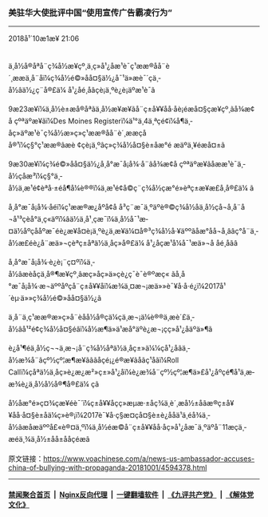 ### 美驻华大使批评中国“使用宣传广告霸凌行为”
------------------------

<div class="published">
 <span class="date" title="ä¸­å½æ¶é´">
  <time datetime="2018-10-01T21:06:48+08:00">
   2018å¹´10æ1æ¥ 21:06
  </time>
 </span>
</div>
<br/>
<div class="wsw">
 <p>
  ä¸­å½å®åªå¨ç¾å½æ¥çº¸ä¸ç»å¹¿åæ¹è¯ç¹ææ®åå¨è´¸ææä¸å¨åï¼ç¾å½é©»åå¤§ä½¿å¯¹ä»æè¯´çä¸­å½âä½¿ç¨å®£ä¼ å¹¿åé¸åâçè¡ä¸ºè¿è¡äºæ¹è¯ã
 </p>
 <p>
  9æ23æ¥ï¼ä¸­å½è±æå®åªãä¸­å½æ¥æ¥ãå¨ç±å¥¥åå·åè¡éæå¤§çæ¥çº¸ãå¾æ¢å çºªäºæ¥ãï¼Des Moines Registerï¼ä¹°ä¸4ä¸ªçé¢ï¼å¶ä¸­åç»äºæ¹è¯ç¾å½æ»ç»ç¹ææ®åå¨è´¸ææçåå®¹ï¼ç§°ç¹ææ®âæè ¢çè¡ä¸ºâç»ç¾å½å¤§è±åæ°é æäºä¸¥éæå¤±ã
 </p>
 <p>
  9æ30æ¥ï¼ç¾é©»åå¤§ä½¿å¸å°æ¯å¡å¾·å¨ãå¾æ¢å çºªäºæ¥ãåææ¹è¯ä¸­å½çåæ³ï¼ç§°ä¸­å½ä¸æ¹é¢èªå·±éå¶å¼è®®ï¼ä¸æ¹é¢å©ç¨ç¾å½çæ°é»èªç±æ¥æ£å¸å®£ä¼ ã
 </p>
 <p>
  å¸å°æ¯å¡å¾·åéï¼ç¹ææ®æ¿åºå¢å å³ç¨æ¯ä¸ºäºè®©ç¾å½åä¸­å½çå¬å¸å¨å¬å¹³çèå°ä¸ç«äºï¼âä½ä¸å¹¸çæ¯ï¼ä¸­å½å¯¹æ­¤ä½åºçååºæ¯éè¿æ¥å¤è¡ä¸ºè¿ä¸æ­¥ä¼¤å®³ç¾å½å·¥äººãåæ°åå¬å¸ââç°å¨ä¸­å½æ­£éè¿å¨æä»¬çèªç±åªä½ä¸åç»å®£ä¼ å¹¿åçæ¹å¼å¯¹æä»¬å åé¸åãâ
 </p>
 <p>
  å¸å°æ¯å¡å¾·è¿è¡¨ç¤ºï¼ä¸­å½âæèåçä¸å®¶æ¥çº¸âæç»åç»ä»çè¿ç¯è¯è®ºæç« ãå¸å°æ¯å¡å¾·æ¬äººåºçå¨ç±å¥¥åï¼æ¾ä¸¤æ¬¡æä»»è¯¥å·å·é¿ï¼2017å¹´èµ·ä»»ç¾å½é©»åå¤§ä½¿ã
 </p>
 <p>
  ä¸å¨ä¸ç¹ææ®æ»ç»å¨èåå½å®çä¼çä¸æ¬¡ä¼è®®ä¸æè´£ä¸­å½âå¹²é¢ç¾å½å¤§éâï¼å½æ¶ä»ä¹æå°äºè¿æ¬¡çç»å¹¿åäºä»¶ã
 </p>
 <p>
  è¿å¹¶éä¸­å½ç¬¬ä¸æ¬¡å¨ç¾å½åªä½ä¸åç±»ä¼¼çå¹¿åãä¸­å½æ¾å¨ãçº½çº¦æ¶æ¥ãããåçé¡¿é®æ¥ãåãç¹åãï¼Roll Callï¼ç­åªä½ä¸åç»è¿æ¿æ²»ç±»å¹¿åï¼è¿æ¾å¨çº½çº¦æ¶ä»£å¹¿åºçé¶å¹ä¸æ­æ¾è¿ä¸­å½å½å®¶å®£ä¼ çã
 </p>
 <p>
  å½­åæ°é»ç¤¾çæ¥éè¯´ï¼ç±å¥¥åçç»æµæ·±åç¾ä¸­è´¸æå½±åãæ®ç±å¥¥åå·å¤§è±åä¼ç»è®¡ï¼2017è¯¥å·ç§æ¤çå¤§è±è¿ååä¹ä¸éå¾ä¸­å½ãæåæäººå£«è®¤ä¸ºï¼ä¸­å½éæ©å¨ç±å¥¥åå·åç»å¹¿åæ¯ä¸ºäºå¨11æçä¸­æéä¸¾ä¸­å½±åå±ååçéæã
 </p>
</div>

原文链接：https://www.voachinese.com/a/news-us-ambassador-accuses-china-of-bullying-with-propaganda-20181001/4594378.html


------------------------
#### [禁闻聚合首页](https://github.com/gfw-breaker/banned-news/blob/master/README.md) &nbsp;|&nbsp; [Nginx反向代理](https://github.com/gfw-breaker/open-proxy/blob/master/README.md) &nbsp;|&nbsp;  [一键翻墙软件](https://github.com/gfw-breaker/nogfw/blob/master/README.md) &nbsp;|&nbsp; [《九评共产党》](https://github.com/gfw-breaker/9ping.md/blob/master/README.md#九评之一评共产党是什么) &nbsp;|&nbsp; [《解体党文化》](https://github.com/gfw-breaker/jtdwh.md/blob/master/README.md#绪论)